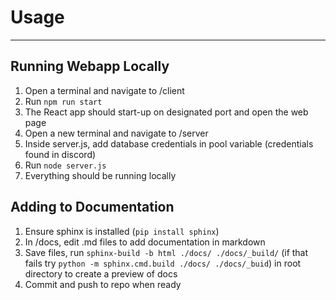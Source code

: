 # Usage
---

## Running Webapp Locally
1. Open a terminal and navigate to /client
2. Run `npm run start`
3. The React app should start-up on designated port and open the web page
4. Open a new terminal and navigate to /server
5. Inside server.js, add database credentials in pool variable (credentials found in discord)
6. Run `node server.js`
7. Everything should be running locally

## Adding to Documentation
1. Ensure sphinx is installed (`pip install sphinx`)
2. In /docs, edit .md files to add documentation in markdown
3. Save files, run `sphinx-build -b html ./docs/ ./docs/_build/` (if that fails try `python -m sphinx.cmd.build ./docs/ ./docs/_buid`) in root directory to create a preview of docs
4. Commit and push to repo when ready